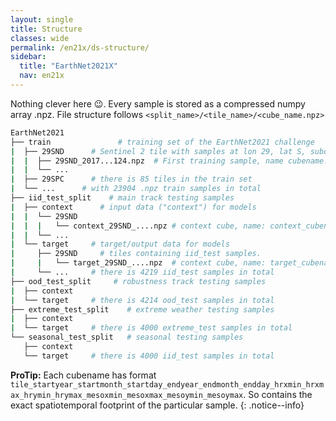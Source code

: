 ```yaml
---
layout: single
title: Structure
classes: wide
permalink: /en21x/ds-structure/
sidebar:
  title: "EarthNet2021X"
  nav: en21x
---
```

Nothing clever here 😉. Every sample is stored as a compressed numpy array .npz. File structure follows `<split_name>/<tile_name>/<cube_name.npz>`

```bash
EarthNet2021
├── train   			# training set of the EarthNet2021 challenge
|  ├── 29SND      # Sentinel 2 tile with samples at lon 29, lat S, subquadrant ND
|  |  ├── 29SND_2017...124.npz 	# First training sample, name cubename.npz
|  |  └── ...
|  ├── 29SPC      # there is 85 tiles in the train set
|  └── ...      # with 23904 .npz train samples in total
├── iid_test_split    # main track testing samples
|  ├── context      # input data ("context") for models
|  |  └── 29SND       
|  |  |   └── context_29SND_....npz # context cube, name: context_cubename.npz
|  |  └── ...
|  └── target     # target/output data for models
|     ├── 29SND     # tiles containing iid_test samples.
|     |   └── target_29SND_....npz  # context cube, name: target_cubename.npz
|     └── ...     # there is 4219 iid_test samples in total
├── ood_test_split     # robustness track testing samples
|  ├── context     	
|  └── target     # there is 4214 ood_test samples in total
├── extreme_test_split    # extreme weather testing samples
|  ├── context     	
|  └── target     # there is 4000 extreme_test samples in total
└── seasonal_test_split   # seasonal testing samples
   ├── context     	
   └── target     # there is 4000 iid_test samples in total

```

**ProTip:** Each cubename has format `tile_startyear_startmonth_startday_endyear_endmonth_endday_hrxmin_hrxmax_hrymin_hrymax_mesoxmin_mesoxmax_mesoymin_mesoymax`. So contains the exact spatiotemporal footprint of the particular sample.
{: .notice--info}